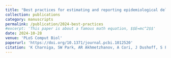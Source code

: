 ```yaml
---
title: "Best practices for estimating and reporting epidemiological delay distributions of infectious diseases"
collection: publications
category: manuscripts
permalink: /publication/2024-best-practices
#excerpt: 'This paper is about a famous math equation, $$E=mc^2$$'
date: 2024-10-28
venue: 'PLoS Comput Biol'
paperurl: 'https://doi.org/10.1371/journal.pcbi.1012520'
citation: 'K Charniga, SW Park, AR Akhmetzhanov, A Cori, J Dushoff, S Funk, KM Gostic, NM Linton, A Lison, CE Overton, JRC Pulliam, T Ward, S Cauchemez, S Abbott. (2024). &quot;Best practices for estimating and reporting epidemiological delay distributions of infectious diseases.&quot; <i>PLoS Comput Biol</i>. 20(10): e1012520.'
---
```


